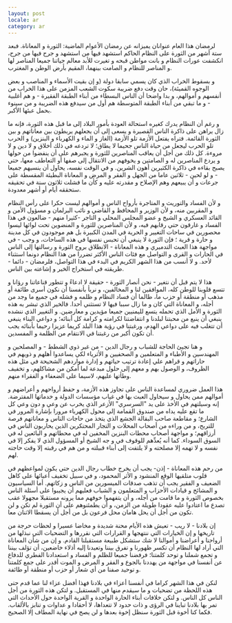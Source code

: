 ```yaml
---
layout: post
locale: ar
category: ar
---
```


لرمضان هذا العام عنوانان يميزانه عن رمضان الأعوام الماضية: الثورة و المعاناة. فبعد ستة أشهر من الثورة على النظام الحاكم استشهد فيها من استشهد و جرح فيها من جرح، انكشفت عورات النظام و بانت مواطن قبحه و تغيرت للأبد معالم حياتنا جميعا المناصر لها و المناصر للنظام و الصامت بينهما، المقيم بأرض الوطن و المغترب.

و بسقوط الخراب الذي كان يسمي سابقا دولة (و إن بقيت الأسماء و المناصب و بعض الوجوه القميئة)، حان وقت دفع ضريبة سكوت الشعب المزمن على هذا الخراب من أنفسهم و أموالهم،  و بدا واضحا أن الناس البسطاء من أبناء الطبقة الفقيرة - و هم أغلبية - و ما تبقي من أبناء الطبقة المتوسطة هم أول من سيدفع هذه الضريبة و من سينوء بحمل عبئها الأكبر.

و رغم أن النظام يدرك كغيره استحالة العودة بأمور البلاد إلى ما قبل هذه الثورة، فإنه ما زال يراهن على ذاكرة الناس القصيرة و يسعى إلى أن يجعلهم يربطون بين معاناتهم و بين الثورة القائمة. فتراه يفتعل الأزمة تلو الأزمة (الغاز و الماء و الكهرباء و البنزين) و الحرب تلو الحرب ليجعل من حياة الناس جحيما لا يطاق؛ لا تردعه في ذلك أخلاق و لا دين و لا مروءة. كل ذلك من أجل أن يعاقب المناصرين للثورة و يجبرهم على أن ينفضوا من حولها و يردع المناصرين له و الصامتين و يخوفهم من الانتقال إلى صفها أو التعاطف معها، حتي يصبح بقاءه في ذاكرة الكثيرين أهون الشرين. و في الوقت نفسه، يحاول أن ينسيهم جميعا -  و لو لحين - ثلاثين عاما من الجهل و الفقر و المرض و المعاناة البطيئة المقسطة على جرعات و أن يبيعهم وهم الإصلاح و مقدرته عليه و كأن ما فشلت ثلاثون سنة في تحقيقه ستحققه أيام أو أشهر معدودة.

و لأن الفساد والتوريث و المتاجرة بأرواح الناس و أموالهم ليست حكرا على رأس النظام و المقربين منه، و لأن الوزير و المحافظ و القاضي و نائب البرلمان و مسؤول الأمن و القائد العسكري و الشيخ و عضو المجلس المحلي و التاجر -كثيرا منهم - ضالعون في هذا الفساد و غارقون حتي رقابهم فيه، و لأن المناصرين للثورة و المنضوين تحت لوائها ليسوا محصورين في ساحات التغيير و الحرية في المدن الكبيرة بل هم موجودون في كل مدينة و حارة و قرية ؛ فإن الثورة لا ينبغي أن تحبس نفسها في هذه الساحات، و وجب -  في مواجهة هذا العبث التدميري و هذه المعاناة - الانطلاق بروح الثورة و رسالتها إلى الناس في الحارات و القرى و التواصل مع فئات الناس الأكثر تضررا من هذا النظام دونما استثناء لأحد. و لا أنسب من هذا الشهر الكريم في البدء في هذا التواصل، فلرمضان - دائما - طريقته في استخراج الخير و إشاعته بين الناس.
 
هذا لا يتم قبل أن نتغير - نحن أنصار الثورة - حقيقة لا ادعاءً و تتطور قناعاتنا و رؤانا و تتسع قلوبنا للوطن كله، الموافقين لنا و المخالفين، و نربأ بأنفسنا أن نكون أسرى طائفة أو مذهب أو منطقة أو حزب ما، طالما أن فساد النظام و ظلمه و فشله في جميع ما وجد من أجله، و المعاناة التي كان و ما زال سببا فيها لا تستثني أحدا. فالخير الذي تبشر به هذه الثورة و الأمل الذي تحمله يتسع لليمنيين جميعا مؤيدين و معارضين. و التغيير الذي ننشده ينبغي أن ينبع من محبتنا لبلدنا و انتفاضتنا لكرامته و كرامة كل أبنائه؛ و دواعي البناء  ينبغي أن تتغلب فيه على دواعي الهدم، ورغبتنا في رؤية هذا البلد كريما عزيزا رحيما بأبنائه يجب أن تكون أكبر من رغبتنا في الانتقام من الظلمة و المفسدين. 

و هنا تجيئ الحاجة للشباب و رجال الدين - من غير ذوي الشطط - و المصلحين و المهندسين و الأطباء و المتعلمين و الصحفيين و الأثرياء لكي يساعدوا أهلهم و ذويهم في حاراتهم و قراهم علي إعادة ترتيب حياتهم و إدارة مواردهم الشحيحة في مثل هذه الظروف، و الوصول بهم و معهم إلى حلول مبدعة لما أمكن من مشاكلهم، و تخفيف وطأتها عليهم، لاسيما على الضعفاء و الفقراء منهم.

هذا العمل ضروري لمساعدة الناس على تجاوز هذه الأزمة، و حفظ أرواحهم و أعراضهم و أموالهم ممن يحاول و سيحاول العبث بها في غياب مؤسسات الدولة و خدماتها المفترضة. إنه وسيلتهم في الأخذ على يد "السرسري" الأزعر الذي يخرب عن وعي و دون وعي كل ما تقع عليه يداه من صندوق القمامة إلى محول الكهرباء مرورا بإشارة المرور في الشارع؛ و مقاطعة صاحب البقالة الجشع الذي يتخذ من حاجات الناس و معاناتهم فرصة للتربح، و من وراءه من أصحاب المحلات و التجار المحتكرين الذين يحاربون الناس في أرزاقهم؛ و مواجهة أصحاب محطات البنزين المخفين له في محطاتهم و البائعين له في السوق السوداء. كما أنه يُعدِّهم للوقوف في و جه الشيخ أو المسؤول الذي لا يفكر إلا في نفسه و لا تهمه إلا مصلحته و لا يلتفت إلى أبناء قبيلته و من هم في رقبته إلا وقت حاجته لهم.

من رحم هذه المعاناة - إذن- يجب أن يخرج خطاب رجال الدين حتي يكون لمواعظهم  في قلوب متلقيها الوقع المنشود و الأثر المحمود، و في سبيل تخفيف أعبائها على كاهل الضعيف و الفقير يجب أن تذهب صدقات الميسورين من الناس و زكاتهم. أما السياسيون و المشائخ و قيادات الأحزاب و المتعلمون و الشباب فعليهم أن يجيبوا على أسئلة الناس بخصوص الثورة و ما قامت من أجله، و أن يتفهموا خوفهم مما  يرونه مستقبلا مجهولا عقب تصدع ما اعتادوا عليه عقودا طويلة من الزمن، و أن يطمئنوهم على أن الثورة لم تكن و لن تكون من أجل أن يحل هامان محل فرعون بل من أجل أن يسقطا الاثنان معا.

إن بلادنا - لا ريب - تعيش هذه الأيام محنة شديدة و مخاضا عسيرا و لحظات حرجة من تاريخها و إن الخيارات التي ننتهجها و القرارات التي نقررها و التضحيات التي نبذلها من أرواحنا و أعراضنا و أموالنا  لا شك ستشكل طبيعة مستقبلنا القادم. و إن من شأن المعاناة التي أراد لها النظام أن تكسر ظهورنا و تفرق بيننا وتعيدنا إليه أذلاء خاضعين، أن تؤلف بيننا و تجمع شملنا و توحد كلمتنا؛ فرفضنا جميعا للظلم و الفساد و استعدادنا الفطري للدفاع عن أنفسنا في مواجهة من يهددنا بالجوع و الفقر و المرض  و الموت أقدر على جمع كلمتنا و توحيد صفنا من أي شعار أو حزب أو منطقة أو طائفة. 

لنكن في هذا الشهر كراما في أنفسنا أعزاء في بلادنا فهذا أفضل عزاء لنا عما قدم حتى هذه اللحظة من تضحيات و ما سيقدم منها في المستقبل. و لتكن هذه الثورة من أجل الناس كل الناس. و لتكن خلافات أبناء الحارة الواحدة و القرية الواحدة حول الأحداث التي تمر بها بلادنا تباينا في الرؤى و ذات حدود لا تتعداها، لا أحقادا و عداوات و تنابز بالألقاب. فكما كنا أخوة قبل الثورة سنظل إخوة بعدها و لن يصح في نهاية المطاف إلا الصحيح.
